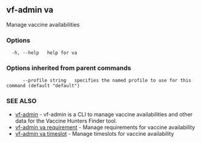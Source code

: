 ## vf-admin va

Manage vaccine availabilities

### Options

```
  -h, --help   help for va
```

### Options inherited from parent commands

```
      --profile string   specifies the named profile to use for this command (default "default")
```

### SEE ALSO

* [vf-admin](vf-admin.md)	 - vf-admin is a CLI to manage vaccine availabilities and other data for the Vaccine Hunters Finder tool.
* [vf-admin va requirement](vf-admin_va_requirement.md)	 - Manage requirements for vaccine availability
* [vf-admin va timeslot](vf-admin_va_timeslot.md)	 - Manage timeslots for vaccine availability

